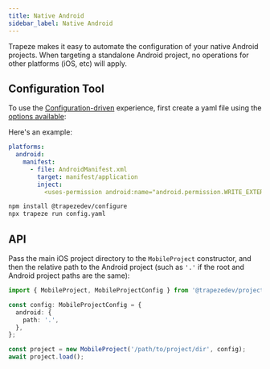 ```yaml
---
title: Native Android
sidebar_label: Native Android
---
```


Trapeze makes it easy to automate the configuration of your native Android projects. When targeting a standalone Android project, no operations for other platforms (iOS, etc) will apply.

## Configuration Tool

To use the [Configuration-driven](../configuration-tool) experience, first create a yaml file using the [options available](../configuration-tool):

Here's an example:

```yaml title="config.yaml"
platforms:
  android:
    manifest:
      - file: AndroidManifest.xml
        target: manifest/application
        inject:
          <uses-permission android:name="android.permission.WRITE_EXTERNAL_STORAGE" />

```

```bash
npm install @trapezedev/configure
npx trapeze run config.yaml
```

## API

Pass the main iOS project directory to the `MobileProject` constructor, and then the relative path to the Android project (such as `'.'` if the root and Android project paths are the same):

```typescript
import { MobileProject, MobileProjectConfig } from '@trapezedev/project';

const config: MobileProjectConfig = {
  android: {
    path: '.',
  },
};

const project = new MobileProject('/path/to/project/dir', config);
await project.load();
```